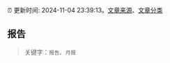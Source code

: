 :alarm_clock: 更新时间: 2024-11-04 23:39:13。[文章来源](/README.md)、[文章分类](/TAGS.md)

## 报告


> 关键字：`报告`、`月报`



